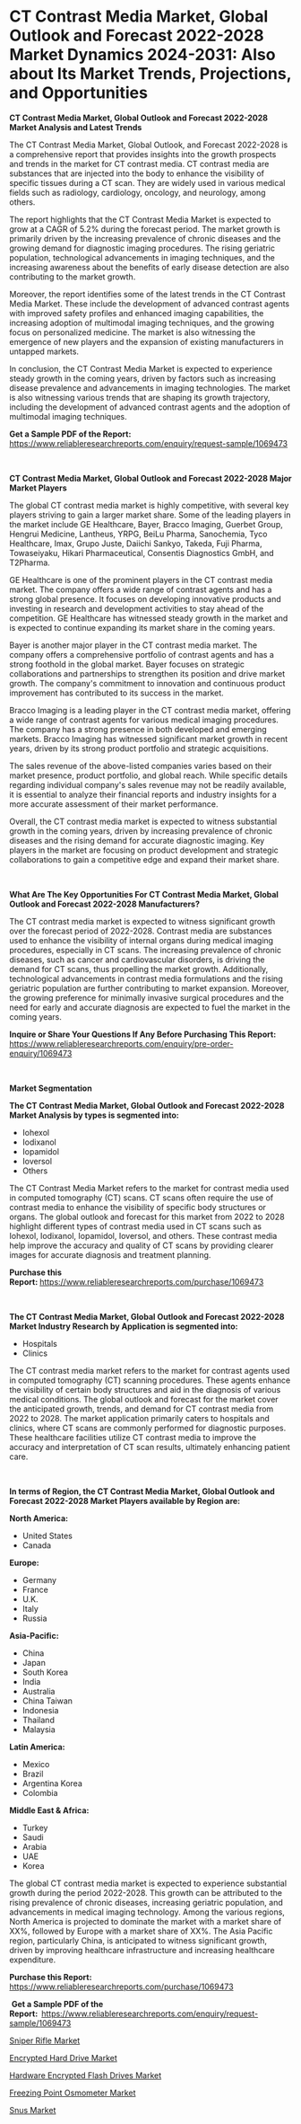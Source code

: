 <p><h1>CT Contrast Media Market, Global Outlook and Forecast 2022-2028 Market Dynamics 2024-2031: Also about Its Market Trends, Projections, and Opportunities</h1></p><p><strong>CT Contrast Media Market, Global Outlook and Forecast 2022-2028 Market Analysis and Latest Trends</strong></p>
<p><p>The CT Contrast Media Market, Global Outlook, and Forecast 2022-2028 is a comprehensive report that provides insights into the growth prospects and trends in the market for CT contrast media. CT contrast media are substances that are injected into the body to enhance the visibility of specific tissues during a CT scan. They are widely used in various medical fields such as radiology, cardiology, oncology, and neurology, among others.</p><p>The report highlights that the CT Contrast Media Market is expected to grow at a CAGR of 5.2% during the forecast period. The market growth is primarily driven by the increasing prevalence of chronic diseases and the growing demand for diagnostic imaging procedures. The rising geriatric population, technological advancements in imaging techniques, and the increasing awareness about the benefits of early disease detection are also contributing to the market growth.</p><p>Moreover, the report identifies some of the latest trends in the CT Contrast Media Market. These include the development of advanced contrast agents with improved safety profiles and enhanced imaging capabilities, the increasing adoption of multimodal imaging techniques, and the growing focus on personalized medicine. The market is also witnessing the emergence of new players and the expansion of existing manufacturers in untapped markets.</p><p>In conclusion, the CT Contrast Media Market is expected to experience steady growth in the coming years, driven by factors such as increasing disease prevalence and advancements in imaging technologies. The market is also witnessing various trends that are shaping its growth trajectory, including the development of advanced contrast agents and the adoption of multimodal imaging techniques.</p></p>
<p><strong>Get a Sample PDF of the Report:&nbsp;</strong> <a href="https://www.reliableresearchreports.com/enquiry/request-sample/1069473">https://www.reliableresearchreports.com/enquiry/request-sample/1069473</a></p>
<p>&nbsp;</p>
<p><strong>CT Contrast Media Market, Global Outlook and Forecast 2022-2028 Major Market Players</strong></p>
<p><p>The global CT contrast media market is highly competitive, with several key players striving to gain a larger market share. Some of the leading players in the market include GE Healthcare, Bayer, Bracco Imaging, Guerbet Group, Hengrui Medicine, Lantheus, YRPG, BeiLu Pharma, Sanochemia, Tyco Healthcare, Imax, Grupo Juste, Daiichi Sankyo, Takeda, Fuji Pharma, Towaseiyaku, Hikari Pharmaceutical, Consentis Diagnostics GmbH, and T2Pharma.</p><p>GE Healthcare is one of the prominent players in the CT contrast media market. The company offers a wide range of contrast agents and has a strong global presence. It focuses on developing innovative products and investing in research and development activities to stay ahead of the competition. GE Healthcare has witnessed steady growth in the market and is expected to continue expanding its market share in the coming years.</p><p>Bayer is another major player in the CT contrast media market. The company offers a comprehensive portfolio of contrast agents and has a strong foothold in the global market. Bayer focuses on strategic collaborations and partnerships to strengthen its position and drive market growth. The company's commitment to innovation and continuous product improvement has contributed to its success in the market.</p><p>Bracco Imaging is a leading player in the CT contrast media market, offering a wide range of contrast agents for various medical imaging procedures. The company has a strong presence in both developed and emerging markets. Bracco Imaging has witnessed significant market growth in recent years, driven by its strong product portfolio and strategic acquisitions.</p><p>The sales revenue of the above-listed companies varies based on their market presence, product portfolio, and global reach. While specific details regarding individual company's sales revenue may not be readily available, it is essential to analyze their financial reports and industry insights for a more accurate assessment of their market performance.</p><p>Overall, the CT contrast media market is expected to witness substantial growth in the coming years, driven by increasing prevalence of chronic diseases and the rising demand for accurate diagnostic imaging. Key players in the market are focusing on product development and strategic collaborations to gain a competitive edge and expand their market share.</p></p>
<p>&nbsp;</p>
<p><strong>What Are The Key Opportunities For CT Contrast Media Market, Global Outlook and Forecast 2022-2028 Manufacturers?</strong></p>
<p><p>The CT contrast media market is expected to witness significant growth over the forecast period of 2022-2028. Contrast media are substances used to enhance the visibility of internal organs during medical imaging procedures, especially in CT scans. The increasing prevalence of chronic diseases, such as cancer and cardiovascular disorders, is driving the demand for CT scans, thus propelling the market growth. Additionally, technological advancements in contrast media formulations and the rising geriatric population are further contributing to market expansion. Moreover, the growing preference for minimally invasive surgical procedures and the need for early and accurate diagnosis are expected to fuel the market in the coming years.</p></p>
<p><strong>Inquire or Share Your Questions If Any Before Purchasing This Report:</strong> <a href="https://www.reliableresearchreports.com/enquiry/pre-order-enquiry/1069473">https://www.reliableresearchreports.com/enquiry/pre-order-enquiry/1069473</a></p>
<p>&nbsp;</p>
<p><strong>Market Segmentation</strong></p>
<p><strong>The CT Contrast Media Market, Global Outlook and Forecast 2022-2028 Market Analysis by types is segmented into:</strong></p>
<p><ul><li>Iohexol</li><li>Iodixanol</li><li>Iopamidol</li><li>Ioversol</li><li>Others</li></ul></p>
<p><p>The CT Contrast Media Market refers to the market for contrast media used in computed tomography (CT) scans. CT scans often require the use of contrast media to enhance the visibility of specific body structures or organs. The global outlook and forecast for this market from 2022 to 2028 highlight different types of contrast media used in CT scans such as Iohexol, Iodixanol, Iopamidol, Ioversol, and others. These contrast media help improve the accuracy and quality of CT scans by providing clearer images for accurate diagnosis and treatment planning.</p></p>
<p><strong>Purchase this Report:&nbsp;</strong><a href="https://www.reliableresearchreports.com/purchase/1069473">https://www.reliableresearchreports.com/purchase/1069473</a></p>
<p>&nbsp;</p>
<p><strong>The CT Contrast Media Market, Global Outlook and Forecast 2022-2028 Market Industry Research by Application is segmented into:</strong></p>
<p><ul><li>Hospitals</li><li>Clinics</li></ul></p>
<p><p>The CT contrast media market refers to the market for contrast agents used in computed tomography (CT) scanning procedures. These agents enhance the visibility of certain body structures and aid in the diagnosis of various medical conditions. The global outlook and forecast for the market cover the anticipated growth, trends, and demand for CT contrast media from 2022 to 2028. The market application primarily caters to hospitals and clinics, where CT scans are commonly performed for diagnostic purposes. These healthcare facilities utilize CT contrast media to improve the accuracy and interpretation of CT scan results, ultimately enhancing patient care.</p></p>
<p>&nbsp;</p>
<p><strong>In terms of Region, the CT Contrast Media Market, Global Outlook and Forecast 2022-2028 Market Players available by Region are:</strong></p>
<p>
    <p> <strong> North America: </strong>
        <ul>
            <li>United States</li>
            <li>Canada</li>
        </ul>
        </p> 
    <p> <strong> Europe: </strong>
        <ul>
            <li>Germany</li>
            <li>France</li>
            <li>U.K.</li>
            <li>Italy</li>
            <li>Russia</li>
        </ul>
        </p> 
    <p> <strong> Asia-Pacific: </strong>
        <ul>
            <li>China</li>
            <li>Japan</li>
            <li>South Korea</li>
            <li>India</li>
            <li>Australia</li>
            <li>China Taiwan</li>
            <li>Indonesia</li>
            <li>Thailand</li>
            <li>Malaysia</li>
        </ul>
        </p> 
    <p> <strong> Latin America: </strong>
        <ul>
            <li>Mexico</li>
            <li>Brazil</li>
            <li>Argentina Korea</li>
            <li>Colombia</li>
        </ul>
        </p> 
    <p> <strong> Middle East & Africa: </strong>
        <ul>
            <li>Turkey</li>
            <li>Saudi</li>
            <li>Arabia</li>
            <li>UAE</li>
            <li>Korea</li>
        </ul>
    </p>
    </p>
<p><p>The global CT contrast media market is expected to experience substantial growth during the period 2022-2028. This growth can be attributed to the rising prevalence of chronic diseases, increasing geriatric population, and advancements in medical imaging technology. Among the various regions, North America is projected to dominate the market with a market share of XX%, followed by Europe with a market share of XX%. The Asia Pacific region, particularly China, is anticipated to witness significant growth, driven by improving healthcare infrastructure and increasing healthcare expenditure.</p></p>
<p><strong>Purchase this Report: </strong><a href="https://www.reliableresearchreports.com/purchase/1069473">https://www.reliableresearchreports.com/purchase/1069473</a></p>
<p>&nbsp;<strong>Get a Sample PDF of the Report:&nbsp;&nbsp;</strong><a href="https://www.reliableresearchreports.com/enquiry/request-sample/1069473">https://www.reliableresearchreports.com/enquiry/request-sample/1069473</a></p>
<p><strong></strong></p>
<p><p><a href="https://github.com/Whitneyboyettebo9kiw7yr13/Market-Research-Report-List-1/blob/main/sniper-rifle-market.md">Sniper Rifle Market</a></p><p><a href="https://medium.com/@jhonwin654/analyzing-encrypted-hard-drive-market-global-industry-perspective-and-forecast-2024-to-2031-95c16b3ef8de">Encrypted Hard Drive Market</a></p><p><a href="https://medium.com/@jhonwin654/hardware-encrypted-flash-drives-market-trends-forecast-and-competitive-analysis-to-2031-e12dd42944ba">Hardware Encrypted Flash Drives Market</a></p><p><a href="https://medium.com/@jackytorphy/freezing-point-osmometer-market-size-and-market-trends-complete-industry-overview-2024-to-2031-93459c15e2a1">Freezing Point Osmometer Market</a></p><p><a href="https://github.com/Sarissaschmalingtr6fz2739/Market-Research-Report-List-1/blob/main/snus-market.md">Snus Market</a></p></p>